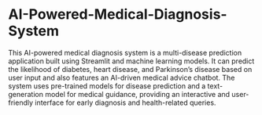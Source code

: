 # AI-Powered-Medical-Diagnosis-System
This AI-powered medical diagnosis system is a multi-disease prediction application built using Streamlit and machine learning models. It can predict the likelihood of diabetes, heart disease, and Parkinson’s disease based on user input and also features an AI-driven medical advice chatbot. The system uses pre-trained models for disease prediction and a text-generation model for medical guidance, providing an interactive and user-friendly interface for early diagnosis and health-related queries.
